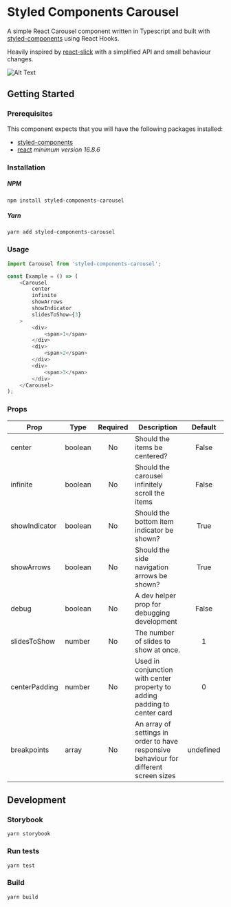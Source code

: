 # Styled Components Carousel

A simple React Carousel component written in Typescript and built with [styled-components](https://github.com/styled-components/styled-components) using React Hooks.

Heavily inspired by [react-slick](https://github.com/akiran/react-slick) with a simplified API and small behaviour changes.

![Alt Text](https://media.giphy.com/media/ge2bPSJZNt8CXMk9Z4/giphy.gif)

## Getting Started

### Prerequisites

This component expects that you will have the following packages installed:
* [styled-components](https://github.com/styled-components/styled-components)
* [react](https://github.com/facebook/react) *minimum version 16.8.6*

### Installation

##### NPM

`npm install styled-components-carousel`

##### Yarn

`yarn add styled-components-carousel`

### Usage

```javascript
import Carousel from 'styled-components-carousel';

const Example = () => (
    <Carousel
        center
        infinite
        showArrows
        showIndicator
        slidesToShow={3}
    >
        <div>
            <span>1</span>
        </div>
        <div>
            <span>2</span>
        </div>
        <div>
            <span>3</span>
        </div>
    </Carousel>
);
```

### Props

| Prop          | Type   | Required | Description                              | Default |
| ------------- | ------ |:--------:| ---------------------------------------- |:-------:|
| center | boolean | No | Should the items be centered? | False |
| infinite | boolean | No | Should the carousel infinitely scroll the items | False |
| showIndicator | boolean | No | Should the bottom item indicator be shown? | True |
| showArrows | boolean | No | Should the side navigation arrows be shown? | True |
| debug | boolean | No | A dev helper prop for debugging development | False |
| slidesToShow  | number | No | The number of slides to show at once. | 1       |
| centerPadding | number | No | Used in conjunction with center property to adding padding to center card | 0 |
| breakpoints | array | No | An array of settings in order to have responsive behaviour for different screen sizes | undefined |

## Development

### Storybook

`yarn storybook`

### Run tests

`yarn test`

### Build

`yarn build`